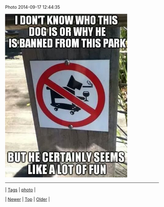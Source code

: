 <!--
title: Photo 2014-09-17 12
date: 2020-06-28T15:27:00.385Z
tags: photo
-->


Photo 2014-09-17 12:44:35

![](97727439579-0.jpg)

<!--BOTTOM-POST-NAVIGATION-->
---

| [Tags](tags.md) | [photo](tag-photo.md) |

| [Newer](97679677024.md) | [Top](index.md) | [Older](97745534569.md) |